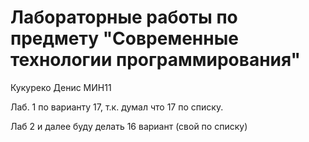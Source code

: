 # Лабораторные работы по предмету "Современные технологии программирования"
Кукуреко Денис МИН11

Лаб. 1 по варианту 17, т.к. думал что 17 по списку.

Лаб 2 и далее буду делать 16 вариант (свой по списку)
